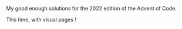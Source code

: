 My good enough solutions for the 2022 edition of the Advent of Code.

This time, with visual pages !

